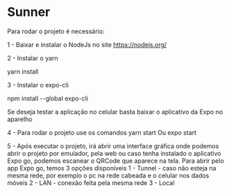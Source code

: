 # Sunner

Para rodar o projeto é necessário:

1 - Baixar e instalar o NodeJs no site https://nodejs.org/ 

2 - Instalar o yarn

yarn install

3 - Instalar o expo-cli

npm install --global expo-cli

Se deseja testar a aplicação no celular basta baixar o aplicativo da Expo no aparelho

4 - Para rodar o projeto use os comandos yarn start Ou expo start

5 - Após executar o projeto, irá abrir uma interface gráfica onde podemos abrir o projeto por emulador, pela web ou caso tenha instalado o aplicativo Expo go, podemos escanear o QRCode que aparece na tela. Para abrir pelo app Expo go, temos 3 opções disponíveis 1 - Tunnel - caso não esteja na mesma rede, por exemplo o pc na rede cabeada e o celular nos dados móveis 
2 - LAN - conexão feita pela mesma rede 
3 - Local
